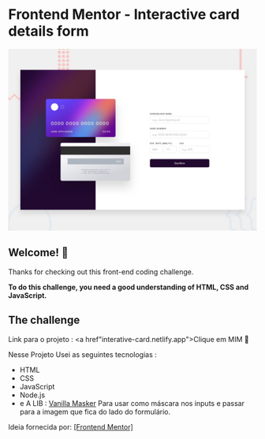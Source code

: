 # Frontend Mentor - Interactive card details form

![Design preview for the Interactive card details form coding challenge](./design/desktop-preview.jpg)

## Welcome! 👋

Thanks for checking out this front-end coding challenge.

**To do this challenge, you need a good understanding of HTML, CSS and JavaScript.**

## The challenge

Link para o projeto : <a href"interative-card.netlify.app">Clique em MIM 🪪</a>


Nesse Projeto Usei as seguintes tecnologias :
- HTML
- CSS
- JavaScript
- Node.js
- e A LIB : <a href="https://github.com/vanilla-masker/vanilla-masker" target="_blank">Vanilla Masker</a> Para usar como máscara nos inputs e passar para a imagem que fica do lado do formulário.


Ideia fornecida por: <a href="https://www.frontendmentor.io/challenges/interactive-card-details-form-XpS8cKZDWw" target="_blank"> [Frontend Mentor] </a>
